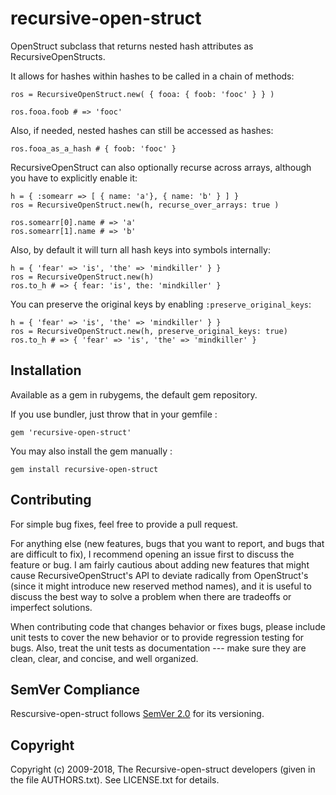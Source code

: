 # recursive-open-struct

OpenStruct subclass that returns nested hash attributes as
RecursiveOpenStructs.

It allows for hashes within hashes to be called in a chain of methods:

    ros = RecursiveOpenStruct.new( { fooa: { foob: 'fooc' } } )

    ros.fooa.foob # => 'fooc'

Also, if needed, nested hashes can still be accessed as hashes:

    ros.fooa_as_a_hash # { foob: 'fooc' }

RecursiveOpenStruct can also optionally recurse across arrays, although you
have to explicitly enable it:

    h = { :somearr => [ { name: 'a'}, { name: 'b' } ] }
    ros = RecursiveOpenStruct.new(h, recurse_over_arrays: true )

    ros.somearr[0].name # => 'a'
    ros.somearr[1].name # => 'b'

Also, by default it will turn all hash keys into symbols internally:

    h = { 'fear' => 'is', 'the' => 'mindkiller' } }
    ros = RecursiveOpenStruct.new(h)
    ros.to_h # => { fear: 'is', the: 'mindkiller' }

You can preserve the original keys by enabling `:preserve_original_keys`:

    h = { 'fear' => 'is', 'the' => 'mindkiller' } }
    ros = RecursiveOpenStruct.new(h, preserve_original_keys: true)
    ros.to_h # => { 'fear' => 'is', 'the' => 'mindkiller' }

## Installation

Available as a gem in rubygems, the default gem repository.

If you use bundler, just throw that in your gemfile :

    gem 'recursive-open-struct'

You may also install the gem manually :

    gem install recursive-open-struct

## Contributing

For simple bug fixes, feel free to provide a pull request.

For anything else (new features, bugs that you want to report, and bugs that
are difficult to fix), I recommend opening an issue first to discuss the
feature or bug. I am fairly cautious about adding new features that might cause
RecursiveOpenStruct's API to deviate radically from OpenStruct's (since it
might introduce new reserved method names), and it is useful to discuss the
best way to solve a problem when there are tradeoffs or imperfect solutions.

When contributing code that changes behavior or fixes bugs, please include unit
tests to cover the new behavior or to provide regression testing for bugs.
Also, treat the unit tests as documentation --- make sure they are clean,
clear, and concise, and well organized.

## SemVer Compliance

Rescursive-open-struct follows [SemVer
2.0](https://semver.org/spec/v2.0.0.html) for its versioning.

## Copyright

Copyright (c) 2009-2018, The Recursive-open-struct developers (given in the
file AUTHORS.txt). See LICENSE.txt for details.
